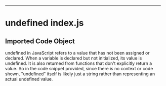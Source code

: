 
  
  

---
# undefined index.js
## Imported Code Object

undefined in JavaScript refers to a value that has not been assigned or declared. When a variable is declared but not initialized, its value is undefined. It is also returned from functions that don't explicitly return a value. So in the code snippet provided, since there is no context or code shown, "undefined" itself is likely just a string rather than representing an actual undefined value.


  
  